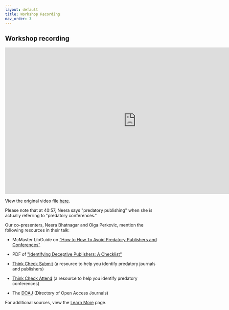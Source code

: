 ```yaml
---
layout: default
title: Workshop Recording
nav_order: 3
---
```


## Workshop recording

<iframe height="480" width="853" allowfullscreen frameborder=0 src="https://echo360.ca/media/4ad59980-c19c-4322-b0dd-f0e01f7ac4ea/public"></iframe> 

View the original video file [here](https://echo360.ca/media/4ad59980-c19c-4322-b0dd-f0e01f7ac4ea/public).

Please note that at 40:57, Neera says "predatory publishing" when she is actually referring to "predatory conferences."

Our co-presenters, Neera Bhatnagar and Olga Perkovic, mention the following resources in their talk:

- McMaster LibGuide on [“How to How To Avoid Predatory Publishers and Conferences”](https://libguides.mcmaster.ca/predatorypublishing)

- PDF of ["Identifying Deceptive Publishers: A Checklist"](https://libguides.mcmaster.ca/ld.php?content_id=36114576)

- [Think Check Submit](https://thinkchecksubmit.org/) (a resource to help you identify predatory journals and publishers)

- [Think Check Attend](https://thinkcheckattend.org/) (a resource to help you identify predatory conferences)

- The [DOAJ](https://doaj.org/) (Directory of Open Access Journals)



For additional sources, view the [Learn More](learn-more) page. 
